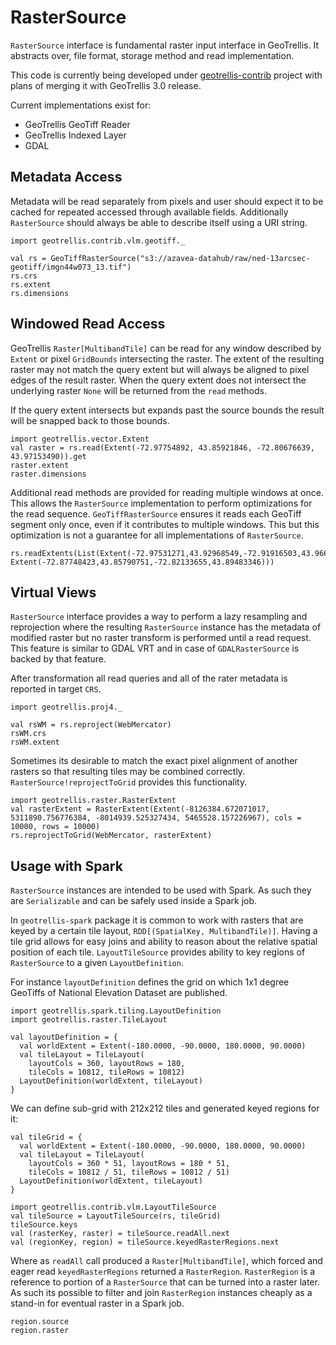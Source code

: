 # RasterSource

`RasterSource` interface is fundamental raster input interface in GeoTrellis.
It abstracts over, file format, storage method and read implementation.

This code is currently being developed under [geotrellis-contrib](https://github.com/geotrellis/geotrellis-contrib) project with plans of merging it with GeoTrellis 3.0 release.

Current implementations exist for:

- GeoTrellis GeoTiff Reader
- GeoTrellis Indexed Layer
- GDAL

## Metadata Access

Metadata will be read separately from pixels and user should expect it to be cached for repeated accessed through available fields.
Additionally `RasterSource` should always be able to describe itself using a URI string.

```tut
import geotrellis.contrib.vlm.geotiff._

val rs = GeoTiffRasterSource("s3://azavea-datahub/raw/ned-13arcsec-geotiff/imgn44w073_13.tif")
rs.crs
rs.extent
rs.dimensions
```

## Windowed Read Access

GeoTrellis `Raster[MultibandTile]` can be read for any window described by `Extent` or pixel `GridBounds` intersecting the raster. The extent of the resulting raster may not match the query extent but will always be aligned to pixel edges of the result raster. When the query extent does not intersect the underlying raster `None` will be returned from the `read` methods.

If the query extent intersects but expands past the source bounds the result will be snapped back to those bounds.

```tut
import geotrellis.vector.Extent
val raster = rs.read(Extent(-72.97754892, 43.85921846, -72.80676639, 43.97153490)).get
raster.extent
raster.dimensions
```

Additional read methods are provided for reading multiple windows at once. This allows the `RasterSource` implementation to perform optimizations for the read sequence. `GeoTiffRasterSource` ensures it reads each GeoTiff segment only once, even if it contributes to multiple windows. This but this optimization is not a guarantee for all implementations of `RasterSource`.

```tut
rs.readExtents(List(Extent(-72.97531271,43.92968549,-72.91916503,43.96661144), Extent(-72.87748423,43.85790751,-72.82133655,43.89483346)))
```

## Virtual Views

`RasterSource` interface provides a way to perform a lazy resampling and reprojection where the resulting `RasterSource` instance has the metadata of modified raster but no raster transform is performed until a read request. This feature is similar to GDAL VRT and in case of `GDALRasterSource` is backed by that feature.

After transformation all read queries and all of the rater metadata is reported in target `CRS`.

```tut
import geotrellis.proj4._

val rsWM = rs.reproject(WebMercator)
rsWM.crs
rsWM.extent
```

Sometimes its desirable to match the exact pixel alignment of another rasters so that resulting tiles may be combined correctly. `RasterSource!reprojectToGrid` provides this functionality.

```tut
import geotrellis.raster.RasterExtent
val rasterExtent = RasterExtent(Extent(-8126384.672071017, 5311890.756776384, -8014939.525327434, 5465528.157226967), cols = 10000, rows = 10000)
rs.reprojectToGrid(WebMercator, rasterExtent)
```

## Usage with Spark

`RasterSource` instances are intended to be used with Spark. As such they are `Serializable` and can be safely used inside a Spark job.

In `geotrellis-spark` package it is common to work with rasters that are keyed by a certain tile layout, `RDD[(SpatialKey, MultibandTile)]`. Having a tile grid allows for easy joins and ability to reason about the relative spatial position of each tile. `LayoutTileSource` provides ability to key regions of `RasterSource` to a given `LayoutDefinition`.

For instance `layoutDefinition` defines the grid on which 1x1 degree GeoTiffs of National Elevation Dataset are published.

```tut
import geotrellis.spark.tiling.LayoutDefinition
import geotrellis.raster.TileLayout

val layoutDefinition = {
  val worldExtent = Extent(-180.0000, -90.0000, 180.0000, 90.0000)
  val tileLayout = TileLayout(
    layoutCols = 360, layoutRows = 180,
    tileCols = 10812, tileRows = 10812)
  LayoutDefinition(worldExtent, tileLayout)
}
```

We can define sub-grid with 212x212 tiles and generated keyed regions for it:

```tut
val tileGrid = {
  val worldExtent = Extent(-180.0000, -90.0000, 180.0000, 90.0000)
  val tileLayout = TileLayout(
    layoutCols = 360 * 51, layoutRows = 180 * 51,
    tileCols = 10812 / 51, tileRows = 10812 / 51)
  LayoutDefinition(worldExtent, tileLayout)
}

import geotrellis.contrib.vlm.LayoutTileSource
val tileSource = LayoutTileSource(rs, tileGrid)
tileSource.keys
val (rasterKey, raster) = tileSource.readAll.next
val (regionKey, region) = tileSource.keyedRasterRegions.next
```

Where as `readAll` call produced a `Raster[MultibandTile]`, which forced and eager read `keyedRasterRegions` returned a `RasterRegion`. `RasterRegion` is a reference to portion of a `RasterSource` that can be turned into a raster later. As such its possible to filter and join `RasterRegion` instances cheaply as a stand-in for eventual raster in a Spark job.

```tut
region.source
region.raster
```